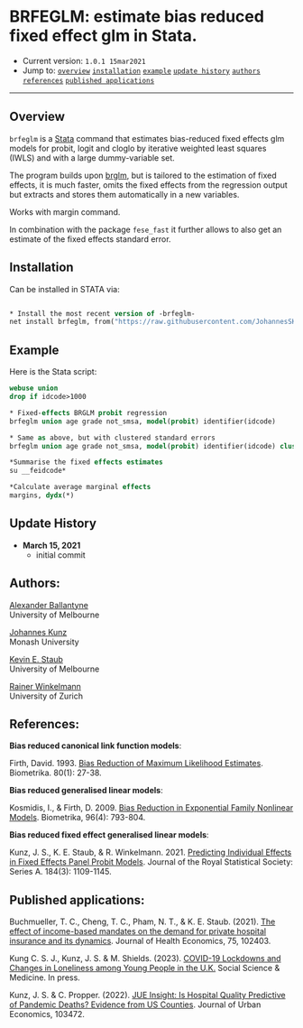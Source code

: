 # BRFEGLM: estimate bias reduced fixed effect glm in Stata.

- Current version: `1.0.1 15mar2021`
- Jump to: [`overview`](#overview) [`installation`](#installation) [`example`](#example) [`update history`](#update-history) [`authors`](#authors) [`references`](#references) [`published applications`](#published-applications)

-----------

## Overview 

`brfeglm` is a [Stata](http://www.stata.com) command that estimates bias-reduced fixed effects glm models for probit, logit and cloglo by iterative weighted least squares (IWLS) and with a large dummy-variable set.

The program builds upon [brglm](https://github.com/JohannesSKunz/brglm), but is tailored to the estimation of fixed effects, it is much faster, omits the fixed effects from the regression output but extracts and stores them automatically in a new variables. 

Works with margin command. 

In combination with the package `fese_fast` it further allows to also get an estimate of the fixed effects standard error. 

## Installation

Can be installed in STATA via: 

```stata

* Install the most recent version of -brfeglm-
net install brfeglm, from("https://raw.githubusercontent.com/JohannesSKunz/brfeglm/master") replace
```

## Example 

Here is the Stata script:

```stata
webuse union
drop if idcode>1000

* Fixed-effects BRGLM probit regression
brfeglm union age grade not_smsa, model(probit) identifier(idcode)

* Same as above, but with clustered standard errors
brfeglm union age grade not_smsa, model(probit) identifier(idcode) cluster(idcode) savef

*Summarise the fixed effects estimates
su __feidcode*

*Calculate average marginal effects
margins, dydx(*)
```

## Update History
* **March 15, 2021**
  - initial commit

## Authors:

[Alexander Ballantyne](https://sites.google.com/view/arballantyne)
<br>University of Melbourne

[Johannes Kunz](https://sites.google.com/site/johannesskunz/)
<br>Monash University 

[Kevin E. Staub](http://www.kevinstaub.com)
<br>University of Melbourne 

[Rainer Winkelmann](https://www.econ.uzh.ch/en/people/faculty/winkelmann.html)
<br>University of Zurich

## References: 

**Bias reduced canonical link function models**:

Firth, David. 1993. [Bias Reduction of Maximum Likelihood Estimates](https://www.jstor.org/stable/2336755?seq=1#metadata_info_tab_contents). Biometrika. 80(1): 27-38.

**Bias reduced generalised linear models**: 

Kosmidis, I., & Firth, D. 2009. [Bias Reduction in Exponential Family Nonlinear Models](https://www.jstor.org/stable/27798867#metadata_info_tab_contents). Biometrika, 96(4): 793-804.

**Bias reduced fixed effect generalised linear models**: 

Kunz, J. S., K. E. Staub, & R. Winkelmann. 2021. [Predicting Individual Effects in Fixed Effects Panel Probit Models](http://doi.org/10.1111/rssa.12722). Journal of the Royal Statistical Society: Series A. 184(3): 1109-1145.


## Published applications:

Buchmueller, T. C., Cheng, T. C., Pham, N. T., & K. E. Staub. (2021). [The effect of income-based mandates on the demand for private hospital insurance and its dynamics](http://www.kevinstaub.com/ewExternalFiles/2021_jhe.pdf). Journal of Health Economics, 75, 102403.

Kung C. S. J., Kunz, J. S. & M. Shields. (2023). [COVID-19 Lockdowns and Changes in Loneliness among Young People in the U.K.](https://doi.org/10.1016/j.socscimed.2023.115692) Social Science & Medicine. In press. 

Kunz, J. S. & C. Propper. (2022). [JUE Insight: Is Hospital Quality Predictive of Pandemic Deaths? Evidence from US Counties](https://www.sciencedirect.com/science/article/pii/S0094119022000493). Journal of Urban Economics, 103472.

